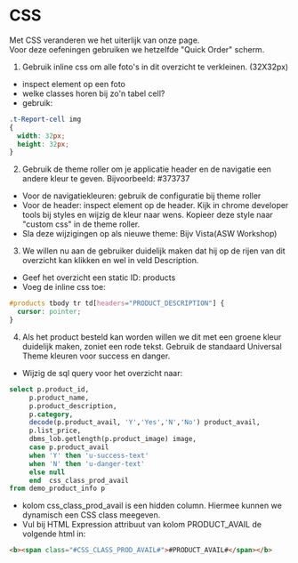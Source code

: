 # CSS
Met CSS veranderen we het uiterlijk van onze page.</br>Voor deze oefeningen gebruiken we hetzelfde "Quick Order" scherm.
1. Gebruik inline css om alle foto's in dit overzicht te verkleinen. (32X32px)
  - inspect element op een foto
  - welke classes horen bij zo'n tabel cell?
  - gebruik:
  ```CSS
  .t-Report-cell img
  {
    width: 32px;
    height: 32px;
  }
  ```
2. Gebruik de theme roller om je applicatie header en de navigatie een andere kleur te geven. Bijvoorbeeld: #373737
  - Voor de navigatiekleuren: gebruik de configuratie bij theme roller
  - Voor de header: inspect element op de header. Kijk in chrome developer tools bij styles en wijzig de kleur naar wens. Kopieer deze style naar "custom css" in de theme roller.
  - Sla deze wijzigingen op als nieuwe theme: Bijv Vista(ASW Workshop)
3. We willen nu aan de gebruiker duidelijk maken dat hij op de rijen van dit overzicht kan klikken en wel in veld Description.
  - Geef het overzicht een static ID: products
  - Voeg de inline css toe:
  ``` CSS
  #products tbody tr td[headers="PRODUCT_DESCRIPTION"] { 
    cursor: pointer; 
  }
  ```
4. Als het product besteld kan worden willen we dit met een groene kleur duidelijk maken, zoniet een rode tekst. Gebruik de standaard Universal Theme kleuren voor success en danger.
  - Wijzig de sql query voor het overzicht naar:
  ```SQL
  select p.product_id,
       p.product_name, 
       p.product_description, 
       p.category, 
       decode(p.product_avail, 'Y','Yes','N','No') product_avail,
       p.list_price,
       dbms_lob.getlength(p.product_image) image,
       case p.product_avail
       when 'Y' then 'u-success-text'
       when 'N' then 'u-danger-text'
       else null
       end  css_class_prod_avail
  from demo_product_info p
  ```
  - kolom css_class_prod_avail is een hidden column. Hiermee kunnen we dynamisch een CSS class meegeven.
  - Vul bij HTML Expression attribuut van kolom PRODUCT_AVAIL de volgende html in:
  ```HTML
  <b><span class="#CSS_CLASS_PROD_AVAIL#">#PRODUCT_AVAIL#</span></b>
  ```

